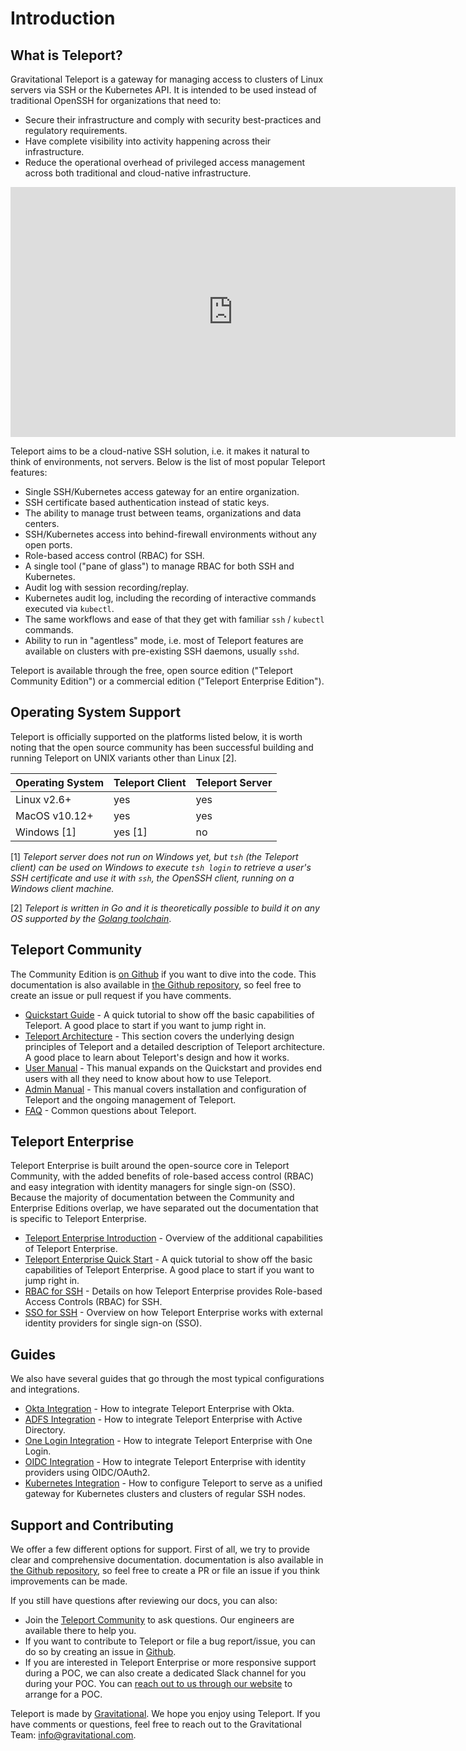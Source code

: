 # Introduction

## What is Teleport?

Gravitational Teleport is a gateway for managing access to clusters of Linux
servers via SSH or the Kubernetes API. It is intended to be used instead of
traditional OpenSSH for organizations that need to:

* Secure their infrastructure and comply with security best-practices and
  regulatory requirements.
* Have complete visibility into activity happening across their infrastructure.
* Reduce the operational overhead of privileged access management across both
  traditional and cloud-native infrastructure.

<iframe width="712" height="400" src="https://www.youtube.com/embed/GvAD5aNcdBA?rel=0&modestbranding=1&widget_referrer=gravitational.com/teleport/docs" frameBorder="0" allow="accelerometer; autoplay; encrypted-media; gyroscope; picture-in-picture" allowFullScreen></iframe>

Teleport aims to be a cloud-native SSH solution, i.e. it makes it natural to think of
environments, not servers. Below is the list of most popular Teleport features:

* Single SSH/Kubernetes access gateway for an entire organization.
* SSH certificate based authentication instead of static keys.
* The ability to manage trust between teams, organizations and data centers.
* SSH/Kubernetes access into behind-firewall environments without any open ports.
* Role-based access control (RBAC) for SSH.
* A single tool ("pane of glass") to manage RBAC for both SSH and Kubernetes.
* Audit log with session recording/replay.
* Kubernetes audit log, including the recording of interactive commands executed via `kubectl`.
* The same workflows and ease of that they get with familiar `ssh` / `kubectl` commands.
* Ability to run in "agentless" mode, i.e. most of Teleport features are
  available on clusters with pre-existing SSH daemons, usually `sshd`.

Teleport is available through the free, open source edition ("Teleport Community Edition")
or a commercial edition ("Teleport Enterprise Edition").


## Operating System Support

Teleport is officially supported on the platforms listed below, it is worth noting
that the open source community has been successful building and running Teleport on
UNIX variants other than Linux [2].

Operating System      |  Teleport Client   | Teleport Server
----------------------|--------------------|-----------------
Linux v2.6+           |  yes               | yes
MacOS v10.12+         |  yes               | yes
Windows [1]           |  yes [1]           | no

[1] _Teleport server does not run on Windows yet, but `tsh` (the Teleport client)
  can be used on Windows to execute `tsh login` to retrieve a user's SSH
  certificate and use it with `ssh`, the OpenSSH client, running on a Windows
  client machine._

[2] _Teleport is written in Go and it is theoretically possible to build it on
    any OS supported by the [Golang toolchain](https://github.com/golang/go/wiki/MinimumRequirements)_.

## Teleport Community

The Community Edition is [on Github](https://github.com/gravitational/teleport)
if you want to dive into the
code. This documentation is also available in [the Github
repository](https://github.com/gravitational/teleport/tree/master/docs), so feel
free to create an issue or pull request if you have comments.

- [Quickstart Guide](quickstart/) - A quick tutorial to show off the basic
  capabilities of Teleport. A good place to start if you want to jump right in.
- [Teleport Architecture](architecture/) - This section covers the underlying
  design principles of Teleport and a detailed description of Teleport
  architecture. A good place to learn about Teleport's design and how it works.
- [User Manual](user-manual/) - This manual expands on the Quickstart and
  provides end users with all they need to know about how to use Teleport.
- [Admin Manual](admin-guide/) - This manual covers installation and
  configuration of Teleport and the ongoing management of Teleport.
- [FAQ](faq/) - Common questions about Teleport.

## Teleport Enterprise

Teleport Enterprise is built around the open-source core in Teleport Community,
with the added benefits of role-based access control (RBAC) and easy
integration with identity managers for single sign-on (SSO). Because the
majority of documentation between the Community and Enterprise Editions overlap,
we have separated out the documentation that is specific to Teleport Enterprise.

- [Teleport Enterprise Introduction](enterprise) - Overview of the additional capabilities of Teleport Enterprise.
- [Teleport Enterprise Quick Start](quickstart-enterprise) - A quick tutorial to show off the basic capabilities of Teleport Enterprise.
A good place to start if you want to jump right in.
- [RBAC for SSH](ssh-rbac) - Details on how Teleport Enterprise provides Role-based Access Controls (RBAC) for SSH.
- [SSO for SSH](ssh-sso) - Overview on how Teleport Enterprise works with external identity providers for single sign-on (SSO).

## Guides

We also have several guides that go through the most typical configurations and integrations.

- [Okta Integration](ssh-okta) - How to integrate Teleport Enterprise with Okta.
- [ADFS Integration](ssh-adfs) - How to integrate Teleport Enterprise with Active Directory.
- [One Login Integration](ssh-one-login) - How to integrate Teleport Enterprise with One Login.
- [OIDC Integration](oidc) - How to integrate Teleport Enterprise with identity providers using OIDC/OAuth2.
- [Kubernetes Integration](kubernetes-ssh) - How to configure Teleport to serve as a unified gateway for Kubernetes clusters and clusters of regular SSH nodes.

## Support and Contributing

We offer a few different options for support. First of all, we try to provide clear and comprehensive documentation. documentation is also available in [the Github repository](https://github.com/gravitational/teleport/tree/master/docs), so feel free to create a PR or file an issue if you think improvements can be made.

If you still have questions after reviewing our docs, you can also:

* Join the [Teleport Community](https://community.gravitational.com/c/teleport) to ask questions. Our engineers are available there to help you.
* If you want to contribute to Teleport or file a bug report/issue, you can do so by creating an issue in [Github](https://github.com/gravitational/teleport/).
* If you are interested in Teleport Enterprise or more responsive support during a POC, we can also create a dedicated Slack channel for you during your POC. You can [reach out to us through our website](https://gravitational.com/teleport/) to arrange for a POC.

Teleport is made by [Gravitational](https://gravitational.com/). We hope you
enjoy using Teleport. If you have comments or questions, feel free to reach out
to the Gravitational Team:
[info@gravitational.com](mailto:info@gravitational.com).
